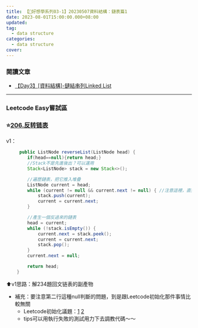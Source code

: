 ```yaml
---
title: 【🥺好想學系列03-1】20230507資料結構：鏈表篇1
date: 2023-08-01T15:00:00.000+08:00
updated: 
tag: 
  - data structure
categories: 
  - data structure
cover: 
---
```

### 閱讀文章
- [【Day3】[資料結構]-鏈結串列Linked List](https://ithelp.ithome.com.tw/articles/10263840)

***
### Leetcode Easy嘗試區
### ⭐[206.反转链表](https://leetcode.cn/problems/reverse-linked-list/?envType=study-plan-v2&id=top-100-liked)
v1：
```java
     public ListNode reverseList(ListNode head) {
        if(head==null){return head;}
        //Stack不是先進後出？可以運用
        Stack<ListNode> stack = new Stack<>();

        //遍歷鏈表，把它推入堆疊
        ListNode current = head;
        while (current != null && current.next != null) { //注意這裡，直到後一個沒有了才停止遍歷
            stack.push(current);
            current = current.next;
        }

        //產生一個反過來的鏈表
        head = current;
        while (!stack.isEmpty()) {
            current.next = stack.peek();
            current = current.next;
            stack.pop();
        }
        current.next = null;

        return head;
    }
```
⬆️v1思路：解234題回文链表的副產物
- 補充：要注意第二行這種null判斷的問題，到是跟Leetcode初始化那件事情比較無關
  - Leetcode初始化議題：[1](https://blog.csdn.net/fuxuemingzhu/article/details/121347833) [2](https://blog.csdn.net/weixin_57614037/article/details/127587410)
  - tips可以用執行失敗的測試用力下去調教代碼～～